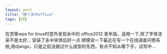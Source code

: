 ```yaml
---
layout: post
title: "换了永中office"
tags: [闲]
---
```


在苦等wps for linux时意外发现永中的 office2012 青年版，适用一下,除了字体渲染不是太好... 安装了永中宋体后好一点
顺便说一下最近在写一个在线调查问卷系统,用django，只是之前没做过什么成型的东西，有点不知从哪下手，试写中...
